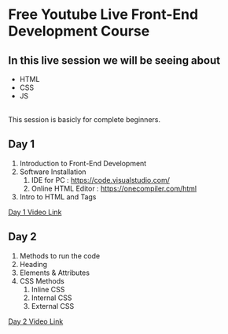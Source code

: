 # Free Youtube Live Front-End Development Course
## In this live session we will be seeing about 
- HTML
- CSS
- JS
<br>
This session is basicly for complete beginners.

## Day 1
1. Introduction to Front-End Development
2. Software Installation
    1. IDE for PC : https://code.visualstudio.com/
    2. Online HTML Editor : https://onecompiler.com/html
3. Intro to HTML and Tags

[Day 1 Video Link](https://youtube.com/live/uXFUL6pLHjA)

## Day 2
1. Methods to run the code
2. Heading 
3. Elements & Attributes
4. CSS Methods
    1. Inline CSS
    2. Internal CSS
    3. External CSS

[Day 2 Video Link](https://youtube.com/live/dVr7ArQ-hFE)